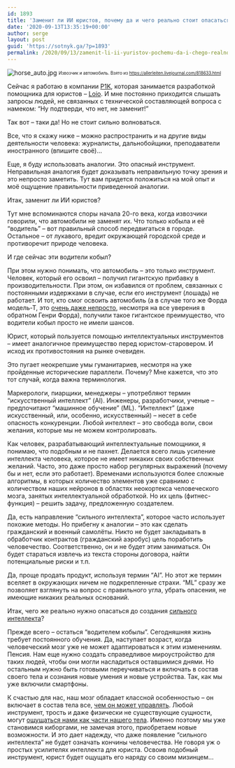 ```yaml
---
id: 1893
title: 'Заменит ли ИИ юристов, почему да и чего реально стоит опасаться?'
date: '2020-09-13T13:35:19+00:00'
author: serge
layout: post
guid: 'https://sotnyk.ga/?p=1893'
permalink: /2020/09/13/zamenit-li-ii-yuristov-pochemu-da-i-chego-realno-stoit-opasatsya/
---
```


![horse_auto.jpg](https://sotnyk.github.io/wp-content/uploads/2020/09/horse_auto.jpg)
<sub><sup>Извозчик и автомобиль. Взято из https://allerleiten.livejournal.com/818633.html</sup></sub>

Сейчас я работаю в компании [P1K](https://p1k.org/), которая занимается разработкой помощника для юристов – [Loio](https://loio.com/). И мне постоянно приходится слышать запросы людей, не связанных с технической составляющей вопроса с намеком: “Ну подтверди, что нет, не заменит!”

Так вот – таки да! Но не стоит сильно волноваться.

Все, что я скажу ниже – можно распространить и на другие виды деятельности человека: журналисты, дальнобойщики, преподаватели иностранного (впишите своё)…

Еще, я буду использовать аналогии. Это опасный инструмент. Неправильная аналогия будет доказывать неправильную точку зрения и это непросто заметить. Тут вам придется положиться на мой опыт и моё ощущение правильности приведенной аналогии.

Итак, заменит ли ИИ юристов?

Тут мне вспоминаются споры начала 20-го века, когда извозчики говорили, что автомобили не заменят их. Что только кобыла и её “водитель” – вот правильный способ передвигаться в городе. Остальное – от лукавого, вредит окружающей городской среде и противоречит природе человека.

И где сейчас эти водители кобыл?

При этом нужно понимать, что автомобиль – это только инструмент. Человек, который его освоил – получил гигантскую прибавку в производительности. При этом, он избавился от проблем, связанных с постоянными издержками в случае, если его инструмент (лошадь) не работает. И тот, кто смог освоить автомобиль (а в случае того же Форда модель-Т, это [очень даже непросто](https://www.youtube.com/watch?v=Lr_aZ20W4k4), несмотря на все уверения в обратном Генри Форда), получили такое гигантское преимущество, что водители кобыл просто не имели шансов.

Юрист, который пользуется помощью интеллектуальных инструментов – имеет аналогичное преимущество перед юристом-старовером. И исход их противостояния на рынке очевиден.

Это пугает неокрепшие умы гуманитариев, несмотря на уже пройденные исторические параллели. Почему? Мне кажется, что это тот случай, когда важна терминология.

Маркерологи, пиарщики, менеджеры – употребляют термин “искусственный интеллект” (AI). Инженеры, разработчики, ученые – предпочитают “машинное обучение” (ML). “Интеллект” (даже искусственный, или, особенно, искусственный) – несет в себе опасность конкуренции. Любой интеллект – это свобода воли, свои желания, которые мы не можем контролировать.

Как человек, разрабатывающий интеллектуальные помощники, я понимаю, что подобным и не пахнет. Делается всего лишь усиление интеллекта человека, которое не имеет никаких своих собственных желаний. Часто, это даже просто набор регулярных выражений (почему бы и нет, если это работает). Временами используются более сложные алгоритмы, в которых количество элементов уже сравнимо с количеством наших нейронов в областях неокортекса человеческого мозга, занятых интеллектуальной обработкой. Но их цель (фитнес-функция) – решить задачу, предложенную создателем.

Да, есть направление “сильного интеллекта”, которое часто использует похожие методы. Но прибегну к аналогии – это как сделать гражданский и военный самолёты. Никто не будет закладывать в обработчик контрактов (гражданский аэробус) цель поработить человечество. Соответственно, он и не будет этим заниматься. Он будет стараться извлечь из текста стороны договора, найти потенциальные риски и т.п.

Да, проще продать продукт, используя термин “AI”. Но этот же термин вселяет в окружающих ничем не подкрепленные страхи. “ML” сразу же позволяет взглянуть на вопрос с правильного угла, убрать опасения, не имеющие никаких реальных оснований.

Итак, чего же реально нужно опасаться до создания [сильного интеллекта](https://ru.wikipedia.org/wiki/%D0%A1%D0%B8%D0%BB%D1%8C%D0%BD%D1%8B%D0%B9_%D0%B8_%D1%81%D0%BB%D0%B0%D0%B1%D1%8B%D0%B9_%D0%B8%D1%81%D0%BA%D1%83%D1%81%D1%81%D1%82%D0%B2%D0%B5%D0%BD%D0%BD%D1%8B%D0%B5_%D0%B8%D0%BD%D1%82%D0%B5%D0%BB%D0%BB%D0%B5%D0%BA%D1%82%D1%8B#:~:text=%D1%82%D0%B5%D0%BE%D1%80%D0%B8%D1%8F%20%D1%81%D0%B8%D0%BB%D1%8C%D0%BD%D0%BE%D0%B3%D0%BE%20%D0%B8%D1%81%D0%BA%D1%83%D1%81%D1%81%D1%82%D0%B2%D0%B5%D0%BD%D0%BD%D0%BE%D0%B3%D0%BE%20%D0%B8%D0%BD%D1%82%D0%B5%D0%BB%D0%BB%D0%B5%D0%BA%D1%82%D0%B0%20%D0%BF%D1%80%D0%B5%D0%B4%D0%BF%D0%BE%D0%BB%D0%B0%D0%B3%D0%B0%D0%B5%D1%82,%D0%BC%D1%8B%D1%81%D0%BB%D0%B8%D1%82%D0%B5%D0%BB%D1%8C%D0%BD%D1%8B%D0%B9%20%D0%BF%D1%80%D0%BE%D1%86%D0%B5%D1%81%D1%81%20%D0%B1%D1%83%D0%B4%D0%B5%D1%82%20%D0%BF%D0%BE%D0%B4%D0%BE%D0%B1%D0%B5%D0%BD%20%D1%87%D0%B5%D0%BB%D0%BE%D0%B2%D0%B5%D1%87%D0%B5%D1%81%D0%BA%D0%BE%D0%BC%D1%83.)?

Прежде всего – остаться “водителем кобылы”. Сегодняшняя жизнь требует постоянного обучения. Да, наступает возраст, когда человеческий мозг уже не может адаптироваться к этим изменениям. Пенсия. Нам еще нужно создать справедливое мироустройство для таких людей, чтобы они могли насладиться оставшимися днями. Но остальным нужно быть готовыми переучиваться и включать в состав своего тела и сознания новые умения и новые устройства. Так, как мы уже включили смартфоны.

К счастью для нас, наш мозг обладает классной особенностью – он включает в состав тела все, [чем он может управлять](https://knife.media/body-awareness/). Любой инструмент, трость и даже физически не существующие сущности, могут [ощущаться нами как части нашего тела](https://ru.wikipedia.org/wiki/%D0%98%D0%BB%D0%BB%D1%8E%D0%B7%D0%B8%D1%8F_%D1%80%D0%B5%D0%B7%D0%B8%D0%BD%D0%BE%D0%B2%D0%BE%D0%B9_%D1%80%D1%83%D0%BA%D0%B8). Именно поэтому мы уже становимся киборгами, не замечая этого, приобретаем новые возможности. И это дает надежду, что даже появление “сильного интеллекта” не будет означать кончины человечества. Не говоря уж о простых усилителях интеллекта для юриста. Освоив подобный инструмент, юрист будет ощущать его наряду со своим мизинцем…